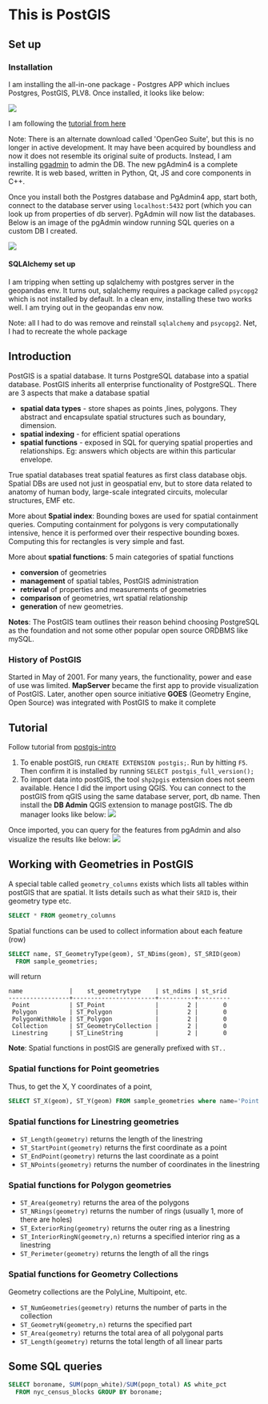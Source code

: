 # This is PostGIS
## Set up
### Installation
I am installing the all-in-one package - Postgres APP which inclues Postgres, PostGIS, PLV8. Once installed, it looks like below:

![](/images/postgresql-1.jpg)

I am following the [tutorial from here](https://postgis.net/workshops/postgis-intro/)

Note: There is an alternate download called 'OpenGeo Suite', but this is no longer in active development. It may have been acquired by boundless and now it does not resemble its original suite of products. Instead, I am installing [pgadmin](https://www.pgadmin.org/download/) to admin the DB. The new pgAdmin4 is a complete rewrite. It is web based, written in Python, Qt, JS and core components in C++.

Once you install both the Postgres database and PgAdmin4 app, start both, connect to the database server using `localhost:5432` port (which you can look up from properties of db server). PgAdmin will now list the databases. Below is an image of the pgAdmin window running SQL queries on a custom DB I created.

![](/images/pgAdmin-1.jpg)

#### SQLAlchemy set up
I am tripping when setting up sqlalchemy with postgres server in the geopandas env. It turns out, sqlalchemy requires a package called `psycopg2` which is not installed by default. In a clean env, installing these two works well. I am trying out in the geopandas env now.

Note: all I had to do was remove and reinstall `sqlalchemy` and `psycopg2`. Net, I had to recreate the whole package

## Introduction
PostGIS is a spatial database. It turns PostgreSQL database into a spatial database. PostGIS inherits all enterprise functionality of PostgreSQL. There are 3 aspects that make a database spatial
 - **spatial data types** - store shapes as points ,lines, polygons. They abstract and encapsulate spatial structures such as boundary, dimension.
 - **spatial indexing** - for efficient spatial operations
 - **spatial functions** - exposed in SQL for querying spatial properties and relationships. Eg: answers which objects are within this particular envelope.

True spatial databases treat spatial features as first class database objs. Spatial DBs are used not just in geospatial env, but to store data related to anatomy of human body, large-scale integrated circuits, molecular structures, EMF etc.

More about **Spatial index**: Bounding boxes are used for spatial containment queries. Computing containment for polygons is very computationally intensive, hence it is performed over their respective bounding boxes. Computing this for rectangles is very simple and fast.

More about **spatial functions**: 5 main categories of spatial functions
- **conversion** of geometries
- **management** of spatial tables, PostGIS administration
- **retrieval** of properties and measurements of geometries
- **comparison** of geometries, wrt spatial relationship
- **generation** of new geometries.

**Notes**: The PostGIS team outlines their reason behind choosing PostgreSQL as the foundation and not some other popular open source ORDBMS like mySQL.

### History of PostGIS
Started in May of 2001. For many years, the functionality, power and ease of use was limited. **MapServer** became the first app to provide visualization of PostGIS. Later, another open source initiative **GOES** (Geometry Engine, Open Source) was integrated with PostGIS to make it complete

## Tutorial
Follow tutorial from [postgis-intro](https://postgis.net/workshops/postgis-intro)

1. To enable postGIS, run `CREATE EXTENSION postgis;`. Run by hitting `F5`. Then confirm it is installed by running `SELECT postgis_full_version();`
2. To import data into postGIS, the tool `shp2pgis` extension does not seem available. Hence I did the import using QGIS. You can connect to the postGIS from qGIS using the same database server, port, db name. Then install the **DB Admin** QGIS extension to manage postGIS. The db manager looks like below:
   ![](/images/qgis-to-postgis.jpg)

Once imported, you can query for the features from pgAdmin and also visualize the results like below:
![](/images/postgis-query.jpg)

## Working with Geometries in PostGIS
A special table called `geometry_columns` exists which lists all tables within postGIS that are spatial. It lists details such as what their `SRID` is, their geometry type etc.

```sql
SELECT * FROM geometry_columns
```
Spatial functions can be used to collect information about each feature (row)
```sql
SELECT name, ST_GeometryType(geom), ST_NDims(geom), ST_SRID(geom)
  FROM sample_geometries;
```
will return
```
name             |    st_geometrytype    | st_ndims | st_srid
-----------------+-----------------------+----------+---------
 Point           | ST_Point              |        2 |       0
 Polygon         | ST_Polygon            |        2 |       0
 PolygonWithHole | ST_Polygon            |        2 |       0
 Collection      | ST_GeometryCollection |        2 |       0
 Linestring      | ST_LineString         |        2 |       0
```
**Note**: Spatial functions in postGIS are generally prefixed with `ST..`

### Spatial functions for Point geometries
Thus, to get the X, Y coordinates of a point, 
```sql
SELECT ST_X(geom), ST_Y(geom) FROM sample_geometries where name='Point'
```

### Spatial functions for Linestring geometries

 - `ST_Length(geometry)` returns the length of the linestring
 - `ST_StartPoint(geometry)` returns the first coordinate as a point
 - `ST_EndPoint(geometry)` returns the last coordinate as a point
 - `ST_NPoints(geometry)` returns the number of coordinates in the linestring

### Spatial functions for Polygon geometries

 - `ST_Area(geometry)` returns the area of the polygons
 - `ST_NRings(geometry)` returns the number of rings (usually 1, more of there are holes)
 - `ST_ExteriorRing(geometry)` returns the outer ring as a linestring
 - `ST_InteriorRingN(geometry,n)` returns a specified interior ring as a linestring
 - `ST_Perimeter(geometry)` returns the length of all the rings

### Spatial functions for Geometry Collections
Geometry collections are the PolyLine, Multipoint, etc.

 - `ST_NumGeometries(geometry)` returns the number of parts in the collection
 - `ST_GeometryN(geometry,n)` returns the specified part
 - `ST_Area(geometry)` returns the total area of all polygonal parts
 - `ST_Length(geometry)` returns the total length of all linear parts


## Some SQL queries
```sql
SELECT boroname, SUM(popn_white)/SUM(popn_total) AS white_pct
  FROM nyc_census_blocks GROUP BY boroname;
```
```sql

```